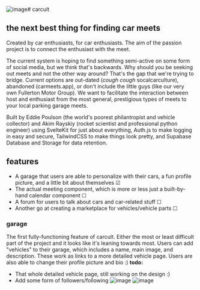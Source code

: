 ![image](https://github.com/UnitedPuggs/carcult/assets/48199805/670753b1-d41f-405c-9856-07568d01e8b1)# carcult
## the next best thing for finding car meets
Created by car enthusiasts, for car enthusiasts. The aim of the passion project is to connect the enthusiast with the meet. 

The current system is hoping to find something semi-active on some form of social media, but we think that's backwards. 
Why should *you* be seeking out meets and not the other way around? That's the gap that we're trying to bridge. 
Current options are out-dated (*cough* *cough* socalcarculture), abandoned (carmeets.app), or don't include the little guys (like our very own Fullerton Motor Group).
We want to facilitate the interaction between host and enthusiast from the most general, prestigious types of meets to your local parking garage meets.

Built by Eddie Poulson (the world's poorest philantropist and vehicle collector) and Akim Rayskiy (rocket scientist and professional python engineer) using 
SvelteKit for just about everything, Auth.js to make logging in easy and secure, TailwindCSS to make things look pretty, and Supabase Database and Storage for 
data retention.

## features 
- A garage that users are able to personalize with their cars, a fun profile picture, and a little bit about themselves ☑
- The actual meeting component, which is more or less just a built-by-hand calendar component ☐
- A forum for users to talk about cars and car-related stuff ☐
- Another go at creating a marketplace for vehicles/vehicle parts ☐

### garage
The first fully-functioning feature of carcult. Either the most or least difficult part of the project and it looks like it's leaning towards most.
Users can add "vehicles" to their garage, which includes a name, main image, and description. These work as links to a more detailed vehicle page.
Users are also able to change their profile picture and bio :)
**todo:**
- That whole detailed vehicle page, still working on the design :)
- Add some form of followers/following
![image](https://github.com/UnitedPuggs/carcult/assets/48199805/2f6aff6c-22b6-43fb-b292-06d691330ccf)
![image](https://github.com/UnitedPuggs/carcult/assets/48199805/8f5daff2-9e1d-41d8-9b18-c386da044e90)

